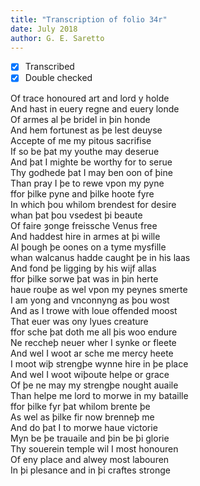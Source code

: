```yaml
---
title: "Transcription of folio 34r"
date: July 2018
author: G. E. Saretto
---
```


- [x] Transcribed
- [x] Double checked

Of trace honoured art and lord y holde  
And hast in euery regne and euery londe  
Of armes al þe bridel in þin honde  
And hem fortunest as þe lest deuyse  
Accepte of me my pitous sacrifise  
If so be þat my youthe may deserue  
And þat I mighte be worthy for to serue  
Thy godhede þat I may ben oon of þine  
Than pray I þe to rewe vpon my pyne  
ffor þilke pyne and þilke hoote fyre  
In which þou whilom brendest for desire  
whan þat þou vsedest þi beaute  
Of faire ȝonge freissche Venus free  
And haddest hire in armes at þi wille  
Al þough þe oones on a tyme mysfille  
whan walcanus hadde caught þe in his laas  
And fond þe ligging by his wijf allas  
ffor þilke sorwe þat was in þin herte  
haue rouþe as wel vpon my peynes smerte  
I am yong and vnconnyng as þou wost  
And as I trowe with loue offended moost  
That euer was ony lyues creature  
ffor sche þat doth me all þis woo endure  
Ne reccheþ neuer wher I synke or fleete  
And wel I woot ar sche me mercy heete  
I moot wiþ strengþe wynne hire in þe place  
And wel I woot wiþoute helpe or grace  
Of þe ne may my strengþe nought auaile  
Than helpe me lord to morwe in my bataille  
ffor þilke fyr þat whilom brente þe  
As wel as þilke fir now brenneþ me  
And do þat I to morwe haue victorie  
Myn be þe trauaile and þin be þi glorie  
Thy souerein temple wil I most honouren  
Of eny place and alwey most labouren  
In þi plesance and in þi craftes stronge  
